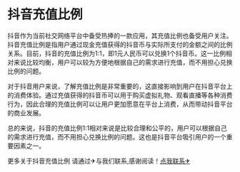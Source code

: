 # 抖音充值比例

抖音作为当前社交网络平台中备受热捧的一款应用，其充值比例也备受用户关注。抖音充值比例是指用户通过现金充值获得的抖音币与实际所支付的金额之间的比例关系。目前，抖音的充值比例为1:1，即1元人民币可以兑换1个抖音币。这一比例相对来说比较均衡，用户可以较为方便地根据自己的需求进行充值，而不用担心兑换比例的问题。

对于抖音用户来说，了解充值比例是非常重要的，这直接影响到用户在抖音平台上的消费体验。通过充值获得的抖音币可以用于购买虚拟礼物、观看直播等各种消费行为，因此合理的充值比例可以让用户更加愿意在平台上消费，从而带动抖音平台的商业发展。

总的来说，抖音的充值比例1:1相对来说是比较合理和公平的，用户可以根据自己的需求进行充值，而不用担心兑换比例的问题。这也是抖音平台吸引用户的一个重要因素之一。

更多关于抖音充值比例 请通过✈与我们联系,感谢阅读！[点我联系✈](https://doc.G208.com)